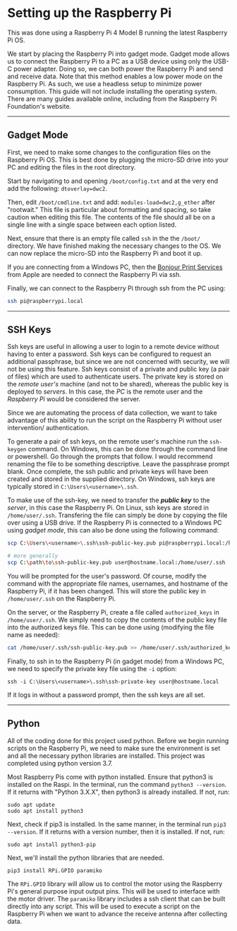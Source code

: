 # Setting up the Raspberry Pi

This was done using a Raspberry Pi 4 Model B running the latest Raspberry Pi OS.&#x20;

We start by placing the Raspberry Pi into gadget mode. Gadget mode allows us to connect the Raspberry Pi to a PC as a USB device using only the USB-C power adapter. Doing so, we can both power the Raspberry Pi and send and receive data. Note that this method enables a low power mode on the Raspberry Pi. As such, we use a headless setup to minimize power consumption. This guide will not include installing the operating system. There are many guides available online, including from the Raspberry Pi Foundation's website.

***

## Gadget Mode

First, we need to make some changes to the configuration files on the Raspberry Pi OS. This is best done by plugging the micro-SD drive into your PC and editing the files in the root directory.&#x20;

Start by navigating to and opening `/boot/config.txt` and at the very end add the following: `dtoverlay=dwc2`.

Then, edit `/boot/cmdline.txt` and add: `modules-load=dwc2,g_ether` after "rootwait." This file is particular about formatting and spacing, so take caution when editing this file. The contents of the file should all be on a single line with a single space between each option listed.

Next, ensure that there is an empty file called `ssh` in the the `/boot/` directory. We have finished making the necessary changes to the OS. We can now replace the micro-SD into the Raspberry Pi and boot it up.&#x20;

If you are connecting from a Windows PC, then the [Bonjour Print Services](https://support.apple.com/kb/DL999?locale=en_US) from Apple are needed to connect the Raspberry Pi via ssh.

Finally, we can connect to the Raspberry Pi through ssh from the PC using:

```bash
ssh pi@raspberrypi.local
```

***

## SSH Keys

Ssh keys are useful in allowing a user to login to a remote device without having to enter a password. Ssh keys can be configured to request an additional passphrase, but since we are not concerned with security, we will not be using this feature. Ssh keys consist of a private and public key (a pair of files) which are used to authenticate users. The private key is stored on the *remote user's* machine (and not to be shared), whereas the public key is deployed to *servers*. In this case, the *PC* is the remote user and the *Raspberry Pi* would be considered the server.

Since we are automating the process of data collection, we want to take advantage of this ability to run the script on the Raspberry Pi without user intervention/ authentication.

To generate a pair of ssh keys, on the remote user's machine run the `ssh-keygen` command. On Windows, this can be done through the command line or powershell. Go through the prompts that follow. I would recommend renaming the file to be something descriptive. Leave the passphrase prompt blank. Once complete, the ssh public and private keys will have been created and stored in the supplied directory. On Windows, ssh keys are typically stored in `C:\Users\<username>\.ssh`.&#x20;

To make use of the ssh-key, we need to transfer the ***public key*** to the *server*, in this case the Raspberry Pi. On Linux, ssh keys are stored in `/home/user/.ssh`. Transfering the file can simply be done by copying the file over using a USB drive. If the Raspberry Pi is connected to a Windows PC using *gadget mode*, this can also be done using the following command:

```bash
scp C:\Users\<username>\.ssh\ssh-public-key.pub pi@raspberrypi.local:/home/pi/.ssh

# more generally
scp C:\path\to\ssh-public-key.pub user@hostname.local:/home/user/.ssh
```

You will be prompted for the user's password. Of course, modify the command with the appropriate file names, usernames, and hostname of the Raspberry Pi, if it has been changed. This will store the public key in `/home/user/.ssh` on the Raspberry Pi.

On the server, or the Raspberry Pi, create a file called `authorized_keys` in `/home/user/.ssh`. We simply need to copy the contents of the public key file into the authorized keys file. This can be done using (modifying the file name as needed):

```bash
cat /home/user/.ssh/ssh-public-key.pub >> /home/user/.ssh/authorized_keys
```

Finally, to ssh in to the Raspberry Pi (in gadget mode) from a Windows PC, we need to specify the private key file using the `-i` option:

    ssh -i C:\Users\<username>\.ssh\ssh-private-key user@hostname.local

If it logs in without a password prompt, then the ssh keys are all set.&#x20;

***

## Python

All of the coding done for this project used python. Before we begin running scripts on the Raspberry Pi, we need to make sure the environment is set and all the necessary python libraries are installed. This project was completed using python version 3.7.

Most Raspberry Pis come with python installed. Ensure that python3 is installed on the Raspi. In the terminal, run the command `python3 --version`. If it returns with "Python 3.X.X", then python3 is already installed. If not, run:

    sudo apt update
    sudo apt install python3

Next, check if pip3 is installed. In the same manner, in the terminal run `pip3 --version`. If it returns with a version number, then it is installed. If not, run:

    sudo apt install python3-pip

Next, we'll install the python libraries that are needed.

    pip3 install RPi.GPIO paramiko

The `RPi.GPIO` library will allow us to control the motor using the Raspberry Pi's general purpose input output pins. This will be used to interface with the motor driver. The `paramiko` library includes a ssh client that can be built directly into any script. This will be used to execute a script on the Raspberry Pi when we want to advance the receive antenna after collecting data.&#x20;
